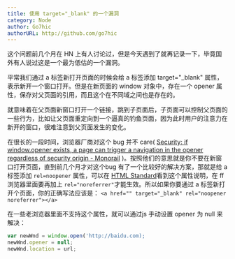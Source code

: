 ```yaml
---
title: 使用 target="_blank" 的一个漏洞
category: Node
author: Go7hic
authorURL: http://github.com/go7hic
---
```


这个问题前几个月在 HN 上有人讨论过，但是今天遇到了就再记录一下，毕竟国外有人说过这是一个最为低估的一个漏洞。

平常我们通过 a 标签新打开页面的时候会给 a 标签添加 target="_blank" 属性，表示新开一个窗口打开。但是在新页面的 window 对象中，存在一个 opener 属性，保存对父页面的引用，而且这个在不同域之间也是存在的。
<!--truncate-->
就意味着在父页面新窗口打开一个链接，跳到子页面后，子页面可以控制父页面的一些行为，比如让父页面重定向到一个逼真的钓鱼页面，因为此时用户的注意力在新开的窗口，很难注意到父页面发生的变化。

在很长的一段时间，浏览器厂商对这个 bug 并不 care( [
 Security: if window.opener exists, a page can trigger a navigation in the opener regardless of security origin - 
 Monorail](https://bugs.chromium.org/p/chromium/issues/detail?id=168988) )。按照他们的意思就是你不要在新窗口打开页面，直到前几个月才对这个bug 有了一个比较好的解决方案，那就是给 a 标签添加 `rel=noopener` 属性，可以在 [HTML Standard](https://html.spec.whatwg.org/#link-type-noopener)看到这个属性说明，在 ff 浏览器里面要再加上 `rel="noreferrer"`才能生效。所以如果你要通过 a 标签新打开个页面，你的正确写法应该是：
`<a href="" target="_blank" rel="noopener noreferrer"></a>`

在一些老浏览器里面不支持这个属性，就可以通过js 手动设置  opener 为 null 来解决：
```js
var newWnd = window.open('http://baidu.com);
newWnd.opener = null;
newWnd.location = url;
```
